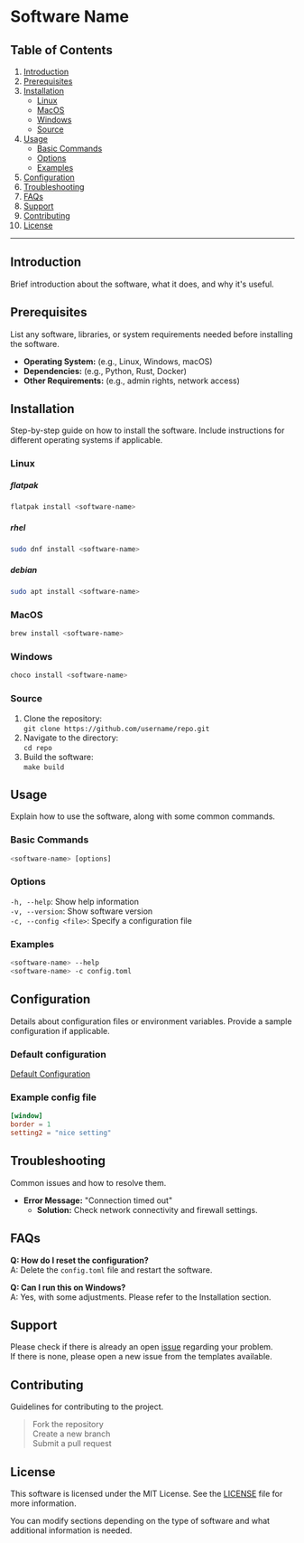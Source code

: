 # Software Name

## Table of Contents
1. [Introduction](#introduction)
2. [Prerequisites](#prerequisites)
3. [Installation](#installation)
    - [Linux](#linux)
    - [MacOS](#macos)
    - [Windows](#windows)
    - [Source](#source)
5. [Usage](#usage)
    - [Basic Commands](#basic-commands)
    - [Options](#options)
    - [Examples](#examples)
6. [Configuration](#configuration)
7. [Troubleshooting](#troubleshooting)
8. [FAQs](#faqs)
9. [Support](#support)
10. [Contributing](#contributing)
11. [License](#license)

---

## Introduction
Brief introduction about the software, what it does, and why it's useful.

## Prerequisites
List any software, libraries, or system requirements needed before installing the software.

- **Operating System:** (e.g., Linux, Windows, macOS)
- **Dependencies:** (e.g., Python, Rust, Docker)
- **Other Requirements:** (e.g., admin rights, network access)

## Installation
Step-by-step guide on how to install the software. Include instructions for different operating systems if applicable.

### Linux
##### flatpak
```bash
flatpak install <software-name>
```

##### rhel
```bash
sudo dnf install <software-name>
```

##### debian
```bash
sudo apt install <software-name>
```

### MacOS
```bash
brew install <software-name>
```

### Windows
```bash
choco install <software-name>
```


### Source
1. Clone the repository:  
`git clone https://github.com/username/repo.git`
2. Navigate to the directory:  
`cd repo`
3. Build the software:  
`make build`

## Usage
Explain how to use the software, along with some common commands.

### Basic Commands
```bash 
<software-name> [options]
```

### Options
`-h, --help`: Show help information  
`-v, --version`: Show software version  
`-c, --config <file>`: Specify a configuration file  

### Examples
```bash 
<software-name> --help
<software-name> -c config.toml
```

## Configuration
Details about configuration files or environment variables. Provide a sample configuration if applicable.

### Default configuration
[Default Configuration](https://github.com/PaneradFisk/sw-template/blob/main/docs/default_config.toml)

### Example config file
```toml
[window]
border = 1
setting2 = "nice setting"
```

## Troubleshooting
Common issues and how to resolve them.

- **Error Message:** "Connection timed out"
   + **Solution:** Check network connectivity and firewall settings.


## FAQs

**Q: How do I reset the configuration?**  
A: Delete the `config.toml` file and restart the software.

**Q: Can I run this on Windows?**  
A: Yes, with some adjustments. Please refer to the Installation section.


## Support
Please check if there is already an open [issue](https://github.com/PaneradFisk/sw-template/issues) regarding your problem.  
If there is none, please open a new issue from the templates available. 


## Contributing
Guidelines for contributing to the project.

> Fork the repository  
> Create a new branch  
> Submit a pull request  


## License
This software is licensed under the MIT License. See the [LICENSE](https://github.com/PaneradFisk/sw-template/blob/main/LICENSE/license) file for more information.

You can modify sections depending on the type of software and what additional information is needed.















